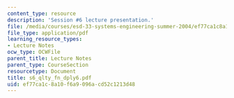 ```yaml
---
content_type: resource
description: 'Session #6 lecture presentation.'
file: /media/courses/esd-33-systems-engineering-summer-2004/ef77ca1c8a10f6a9096acd52c1213d48_s6_qlty_fn_dply6.pdf
file_type: application/pdf
learning_resource_types:
- Lecture Notes
ocw_type: OCWFile
parent_title: Lecture Notes
parent_type: CourseSection
resourcetype: Document
title: s6_qlty_fn_dply6.pdf
uid: ef77ca1c-8a10-f6a9-096a-cd52c1213d48
---
```

